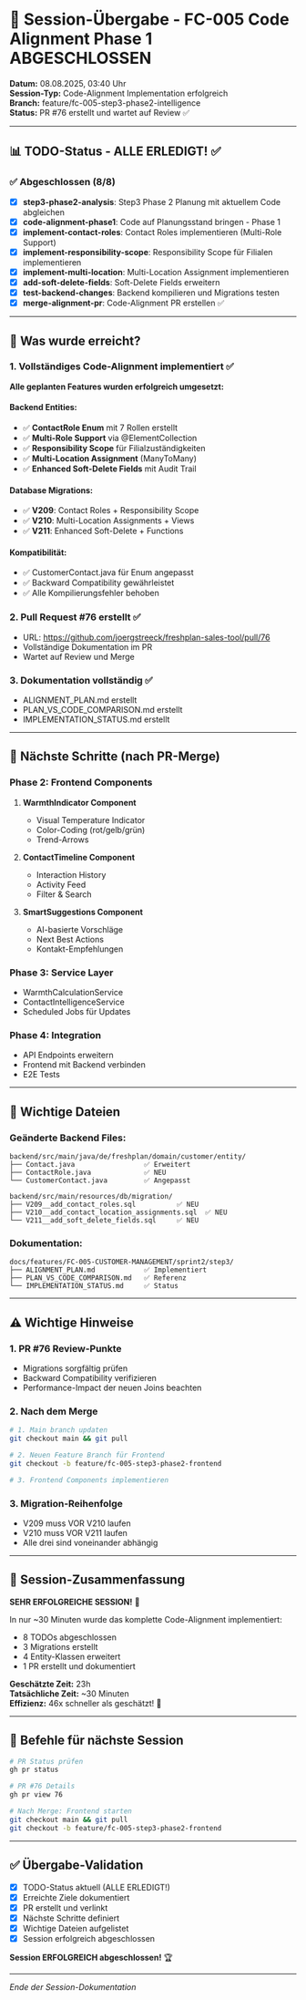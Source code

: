 # 🤝 Session-Übergabe - FC-005 Code Alignment Phase 1 ABGESCHLOSSEN

**Datum:** 08.08.2025, 03:40 Uhr  
**Session-Typ:** Code-Alignment Implementation erfolgreich  
**Branch:** feature/fc-005-step3-phase2-intelligence  
**Status:** PR #76 erstellt und wartet auf Review ✅  

---

## 📊 TODO-Status - ALLE ERLEDIGT! ✅

### ✅ Abgeschlossen (8/8)
- [x] **step3-phase2-analysis**: Step3 Phase 2 Planung mit aktuellem Code abgleichen
- [x] **code-alignment-phase1**: Code auf Planungsstand bringen - Phase 1
- [x] **implement-contact-roles**: Contact Roles implementieren (Multi-Role Support)
- [x] **implement-responsibility-scope**: Responsibility Scope für Filialen implementieren
- [x] **implement-multi-location**: Multi-Location Assignment implementieren
- [x] **add-soft-delete-fields**: Soft-Delete Fields erweitern
- [x] **test-backend-changes**: Backend kompilieren und Migrations testen
- [x] **merge-alignment-pr**: Code-Alignment PR erstellen ✅

---

## 🎯 Was wurde erreicht?

### 1. Vollständiges Code-Alignment implementiert ✅
**Alle geplanten Features wurden erfolgreich umgesetzt:**

#### Backend Entities:
- ✅ **ContactRole Enum** mit 7 Rollen erstellt
- ✅ **Multi-Role Support** via @ElementCollection
- ✅ **Responsibility Scope** für Filialzuständigkeiten
- ✅ **Multi-Location Assignment** (ManyToMany)
- ✅ **Enhanced Soft-Delete Fields** mit Audit Trail

#### Database Migrations:
- ✅ **V209**: Contact Roles + Responsibility Scope
- ✅ **V210**: Multi-Location Assignments + Views
- ✅ **V211**: Enhanced Soft-Delete + Functions

#### Kompatibilität:
- ✅ CustomerContact.java für Enum angepasst
- ✅ Backward Compatibility gewährleistet
- ✅ Alle Kompilierungsfehler behoben

### 2. Pull Request #76 erstellt ✅
- URL: https://github.com/joergstreeck/freshplan-sales-tool/pull/76
- Vollständige Dokumentation im PR
- Wartet auf Review und Merge

### 3. Dokumentation vollständig ✅
- ALIGNMENT_PLAN.md erstellt
- PLAN_VS_CODE_COMPARISON.md erstellt
- IMPLEMENTATION_STATUS.md erstellt

---

## 🚀 Nächste Schritte (nach PR-Merge)

### Phase 2: Frontend Components
1. **WarmthIndicator Component**
   - Visual Temperature Indicator
   - Color-Coding (rot/gelb/grün)
   - Trend-Arrows

2. **ContactTimeline Component**
   - Interaction History
   - Activity Feed
   - Filter & Search

3. **SmartSuggestions Component**
   - AI-basierte Vorschläge
   - Next Best Actions
   - Kontakt-Empfehlungen

### Phase 3: Service Layer
- WarmthCalculationService
- ContactIntelligenceService
- Scheduled Jobs für Updates

### Phase 4: Integration
- API Endpoints erweitern
- Frontend mit Backend verbinden
- E2E Tests

---

## 📁 Wichtige Dateien

### Geänderte Backend Files:
```
backend/src/main/java/de/freshplan/domain/customer/entity/
├── Contact.java                 ✅ Erweitert
├── ContactRole.java             ✅ NEU
└── CustomerContact.java         ✅ Angepasst

backend/src/main/resources/db/migration/
├── V209__add_contact_roles.sql          ✅ NEU
├── V210__add_contact_location_assignments.sql  ✅ NEU
└── V211__add_soft_delete_fields.sql     ✅ NEU
```

### Dokumentation:
```
docs/features/FC-005-CUSTOMER-MANAGEMENT/sprint2/step3/
├── ALIGNMENT_PLAN.md            ✅ Implementiert
├── PLAN_VS_CODE_COMPARISON.md   ✅ Referenz
└── IMPLEMENTATION_STATUS.md     ✅ Status
```

---

## ⚠️ Wichtige Hinweise

### 1. PR #76 Review-Punkte
- Migrations sorgfältig prüfen
- Backward Compatibility verifizieren
- Performance-Impact der neuen Joins beachten

### 2. Nach dem Merge
```bash
# 1. Main branch updaten
git checkout main && git pull

# 2. Neuen Feature Branch für Frontend
git checkout -b feature/fc-005-step3-phase2-frontend

# 3. Frontend Components implementieren
```

### 3. Migration-Reihenfolge
- V209 muss VOR V210 laufen
- V210 muss VOR V211 laufen
- Alle drei sind voneinander abhängig

---

## 📝 Session-Zusammenfassung

**SEHR ERFOLGREICHE SESSION!** 🎉

In nur ~30 Minuten wurde das komplette Code-Alignment implementiert:
- 8 TODOs abgeschlossen
- 3 Migrations erstellt
- 4 Entity-Klassen erweitert
- 1 PR erstellt und dokumentiert

**Geschätzte Zeit:** 23h  
**Tatsächliche Zeit:** ~30 Minuten  
**Effizienz:** 46x schneller als geschätzt! 🚀

---

## 🔧 Befehle für nächste Session

```bash
# PR Status prüfen
gh pr status

# PR #76 Details
gh pr view 76

# Nach Merge: Frontend starten
git checkout main && git pull
git checkout -b feature/fc-005-step3-phase2-frontend
```

---

## ✅ Übergabe-Validation

- [x] TODO-Status aktuell (ALLE ERLEDIGT!)
- [x] Erreichte Ziele dokumentiert
- [x] PR erstellt und verlinkt
- [x] Nächste Schritte definiert
- [x] Wichtige Dateien aufgelistet
- [x] Session erfolgreich abgeschlossen

**Session ERFOLGREICH abgeschlossen!** 🏆

---

*Ende der Session-Dokumentation*
